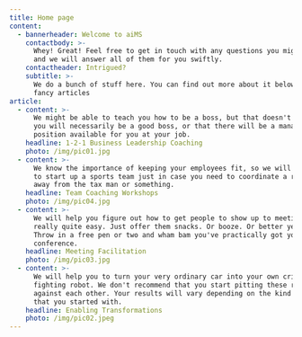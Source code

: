 ```yaml
---
title: Home page
content:
  - bannerheader: Welcome to aiMS
    contactbody: >-
      Whey! Great! Feel free to get in touch with any questions you might have
      and we will answer all of them for you swiftly.
    contactheader: Intrigued?
    subtitle: >-
      We do a bunch of stuff here. You can find out more about it below in our
      fancy articles
article:
  - content: >-
      We might be able to teach you how to be a boss, but that doesn't mean that
      you will necessarily be a good boss, or that there will be a management
      position available for you at your job.
    headline: 1-2-1 Business Leadership Coaching
    photo: /img/pic01.jpg
  - content: >-
      We know the importance of keeping your employees fit, so we will help you
      to start up a sports team just in case you need to coordinate a relay race
      away from the tax man or something.
    headline: Team Coaching Workshops
    photo: /img/pic04.jpg
  - content: >-
      We will help you figure out how to get people to show up to meetings. It's
      really quite easy. Just offer them snacks. Or booze. Or better yet both.
      Throw in a free pen or two and wham bam you've practically got your own
      conference.
    headline: Meeting Facilitation
    photo: /img/pic03.jpg
  - content: >-
      We will help you to turn your very ordinary car into your own crime
      fighting robot. We don't recommend that you start pitting these robots
      against each other. Your results will vary depending on the kind of car
      that you started with.
    headline: Enabling Transformations
    photo: /img/pic02.jpeg
---
```


